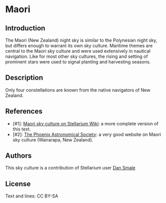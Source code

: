 # Maori

## Introduction

The Maori (New Zealand) night sky is similar to the Polynesian night sky, but
differs enough to warrant its own sky culture. Maritime themes are central to
the Maori sky culture and were used extensively in nautical navigation. Like
for most other sky cultures, the rising and setting of prominent stars were
used to signal planting and harvesting seasons.

## Description

Only four constellations are known from the native navigators of New Zealand.

## References

 - [#1]: [Maori sky culture on Stellarium Wiki](http://www.stellarium.org/wiki/index.php/Sky_cultures#Maori_.28New_Zealand.29): a more complete version of this text.
 - [#2]: [The Phoenix Astronomical Society](http://www.astronomynz.org/): a very good website on Maori sky culture (Wairarapa, New Zealand).

## Authors

This sky culture is a contribution of Stellarium user [Dan
Smale](mailto:d.smale@niwa.co.nz)

## License

Text and lines: CC BY-SA
